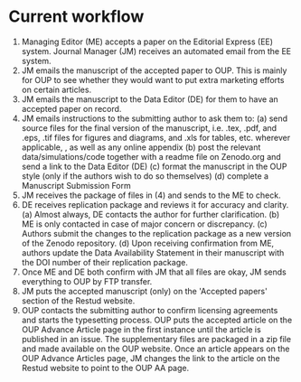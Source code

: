 # Current workflow
1. Managing Editor (ME) accepts a paper on the Editorial Express (EE) system. Journal Manager (JM) receives an automated email from the EE system.
2. JM emails the manuscript of the accepted paper to OUP. This is mainly for OUP to see whether they would want to put extra marketing efforts on certain articles.
3. JM emails the manuscript to the Data Editor (DE) for them to have an accepted paper on record.
4. JM emails instructions to the submitting author to ask them to:
    (a) send source files for the final version of the manuscript, i.e. .tex, .pdf, and .eps, .tif files for figures and diagrams, and .xls for tables, etc. wherever applicable, , as well as any online appendix
    (b) post the relevant data/simulations/code together with a readme file on Zenodo.org and send a link to the Data Editor (DE)
    (c) format the manuscript in the OUP style (only if the authors wish to do so themselves)
    (d) complete a Manuscript Submission Form
5. JM receives the package of files in (4) and sends to the ME to check.
6. DE receives replication package and reviews it for accuracy and clarity. 
	(a) Almost always, DE contacts the author for further clarification. 
	(b) ME is only contacted in case of major concern or discrepancy.
	(c) Authors submit the changes to the replication package as a new version of the Zenodo repository.
	(d) Upon receiving confirmation from ME, authors update the Data Availability Statement in their manuscript with the DOI number of their replication package. 
7. Once ME and DE both confirm with JM that all files are okay, JM sends everything to OUP by FTP transfer.
8. JM puts the accepted manuscript (only) on the 'Accepted papers' section of the Restud website. 
9. OUP contacts the submitting author to confirm licensing agreements and starts the typesetting process. OUP puts the accepted article on the OUP Advance Article page in the first instance until the article is published in an issue. The supplementary files are packaged in a zip file and made available on the OUP website. Once an article appears on the OUP Advance Articles page, JM changes the link to the article on the Restud website to point to the OUP AA page.
